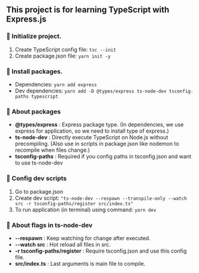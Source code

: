 ## This project is for learning TypeScript with Express.js

### :rocket: Initialize project.
1. Create TypeScript config file: ```tsc --init```
2. Create package.json file: ```yarn init -y```

### :construction: Install packages.
- Dependencies: ```yarn add express```
- Dev dependencies: ```yarn add -D @types/express ts-node-dev tsconfig-paths typescript```

### :raised_eyebrow: About packages
- **@types/express** : Express package type. (In dependencies, we use express for application, so we need to install type of express.)
- **ts-node-dev** : Directly execute TypeScript on Node.js without precompiling. (Also use in scripts in package.json like nodemon to recompile when files change.)
- **tsconfig-paths** : Required if you config paths in tsconfig.json and want to use ts-node-dev

### :wrench: Config dev scripts
1. Go to package.json
2. Create dev script: ```"ts-node-dev --respawn --transpile-only --watch src -r tsconfig-paths/register src/index.ts"```
3. To run application (in terminal) using command: ```yarn dev```

### :raised_eyebrow: About flags in ts-node-dev
- **--respawn** : Keep watching for change after executed.
- **--watch src** : Hot reload all files in src.
- **-r tsconfig-paths/register** : Require tsconfig.json and use this config file.
- **src/index.ts** : Last arguments is main file to compile.


